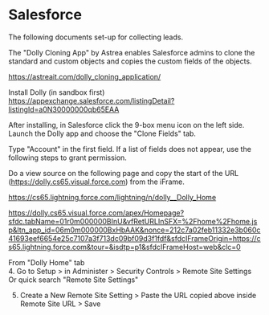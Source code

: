 # Salesforce

The following documents set-up for collecting leads.  

The "Dolly Cloning App" by Astrea enables Salesforce admins to clone the standard and custom objects and copies the custom fields of the objects.  

https://astreait.com/dolly_cloning_application/  

Install Dolly (in sandbox first)  
https://appexchange.salesforce.com/listingDetail?listingId=a0N30000000qb65EAA  

After installing, in Salesforce click the 9-box menu icon on the left side.  
Launch the Dolly app and choose the "Clone Fields" tab.  


Type "Account" in the first field.  If a list of fields does not appear, use the following steps to grant permission.  


Do a view source on the following page and copy the start of the URL (https://dolly.cs65.visual.force.com) from the iFrame.  

https://cs65.lightning.force.com/lightning/n/dolly__Dolly_Home  

https://dolly.cs65.visual.force.com/apex/Homepage?sfdc.tabName=01r0m000000BInU&vfRetURLInSFX=%2Fhome%2Fhome.jsp&ltn_app_id=06m0m000000BxHbAAK&nonce=212c7a02feb11332e3b060c41693eef6654e25c7107a3f713dc09bf09d3f1fdf&sfdcIFrameOrigin=https://cs65.lightning.force.com&tour=&isdtp=p1&sfdcIFrameHost=web&clc=0  

From "Dolly Home" tab  
4. Go to Setup > in Administer > Security Controls > Remote Site Settings  
Or quick search "Remote Site Settings"  

5. Create a New Remote Site Setting > Paste the URL copied above inside Remote Site URL > Save  


<!--
List of installed packages (in the sandbox)  
https://cs65.lightning.force.com/lightning/setup/ImportedPackage/page?address=%2F0A3&0.source=aloha  

Dolly User Manual  
https://appexchange.salesforce.com/servlet/servlet.FileDownload?file=00P3A00000aoPzZUAU  


Addition notes reside in the private repo:  
documentation/salesforce  
-->